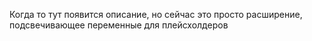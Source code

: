 Когда то тут появится описание, но сейчас это просто расширение, подсвечивающее переменные для плейсхолдеров
